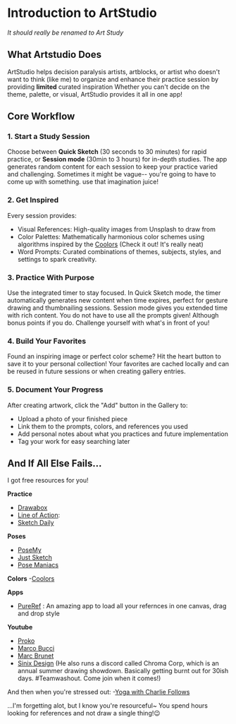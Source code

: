 # Introduction to ArtStudio

*It should really be renamed to Art Study*

## What Artstudio Does
ArtStudio helps decision paralysis artists, artblocks, or artist who doesn't want to think (like me) to organize and enhance their practice session by providing **limited** curated inspiration Whether you can't decide on the theme, palette, or visual, ArtStudio provides it all in one app! 

## Core Workflow

### 1. **Start a Study Session**

Choose between **Quick Sketch** (30 seconds to 30 minutes) for rapid practice, or **Session mode** (30min to 3 hours) for in-depth studies. The app generates random content for each session to keep your practice varied and challenging. Sometimes it might be vague-- you're going to have to come up with something. use that imagination juice!

### 2. **Get Inspired**

Every session provides:
- Visual References: High-quality images from Unsplash to draw from 
- Color Palettes: Mathematically harmonious color schemes using algorithms inspired by the [Coolors](https://coolors.co/) (Check it out! It's really neat)
- Word Prompts: Curated combinations of themes, subjects, styles, and settings to spark creativity. 

### 3. Practice With Purpose

Use the integrated timer to stay focused. In Quick Sketch mode, the timer automatically generates new content when time expires, perfect for gesture drawing and thumbnailing sessions. Session mode gives you extended time with rich content. You do not have to use all the prompts given! Although bonus points if you do. Challenge yourself with what's in front of you!

### 4. Build Your Favorites

Found an inspiring image or perfect color scheme? Hit the heart button to save it to your personal collection! Your favorites are cached locally and can be reused in future sessions or when creating gallery entries.

### 5. Document Your Progress

After creating artwork, click the "Add" button in the Gallery to:
- Upload a photo of your finished piece
- Link them to the prompts, colors, and references you used
- Add personal notes about what you practices and future implementation
- Tag your work for easy searching later

## And If All Else Fails...

I got free resources for you!

**Practice**
- [Drawabox](https://drawabox.com/)
- [Line of Action](https://line-of-action.com/practice-tools/app#/):
- [Sketch Daily](https://www.sketchdaily.net/)

**Poses**
- [PoseMy](https://posemy.art/)
- [Just Sketch](https://justsketch.me/)
- [Pose Maniacs](https://www.posemaniacs.com/en)

**Colors**
-[Coolors](https://coolors.co/)

**Apps**
- [PureRef](https://www.pureref.com/) : An amazing app to load all your refernces in one canvas, drag and drop style

**Youtube**
- [Proko](https://www.youtube.com/@ProkoTV)
- [Marco Bucci](https://www.youtube.com/@marcobucci)
- [Marc Brunet](https://www.youtube.com/@YTartschool)
- [Sinix Design](https://www.youtube.com/@sinixdesign) (He also runs a discord called Chroma Corp, which is an annual summer drawing showdown. Basically getting burnt out for 30ish days. #Teamwashout. Come join when it comes!)

And then when you're stressed out:
-[Yoga with Charlie Follows](https://www.youtube.com/@CharlieFollows)

...I'm forgetting alot, but I know you're resourceful~ You spend hours looking for references and not draw a single thing!😉